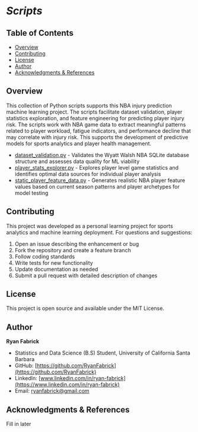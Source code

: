 # *Scripts*

## Table of Contents
- [Overview](#overview)
- [Contributing](#contributing)
- [License](#license)
- [Author](#author)
- [Acknowledgments & References](#acknowledgments--references)
    
## Overview

This collection of Python scripts supports this NBA injury prediction machine learning project. The scripts facilitate dataset validation, player statistics exploration, and feature engineering for predicting player injury risk. The scripts work with NBA game data to extract meaningful patterns related to player workload, fatigue indicators, and performance decline that may correlate with injury risk. This supports the development of predictive models for sports analytics and player health management.

- [dataset_validation.py](dataset_validation.py) - Validates the Wyatt Walsh NBA SQLite database structure and assesses data quality for ML viability
- [player_stats_explorer.py](player_stats_explorer.py) - Explores player level game statistics and identifies optimal data sources for individual player analysis
- [static_player_feature_data.py](static_player_feature_data.py) - Generates realistic NBA player feature values based on current season patterns and player archetypes for model testing

## Contributing

This project was developed as a personal learning project for sports analytics and machine learning deployment. For questions and suggestions:

1. Open an issue describing the enhancement or bug
2. Fork the repository and create a feature branch
3. Follow coding standards
4. Write tests for new functionality
5. Update documentation as needed
6. Submit a pull request with detailed description of changes

## License

This project is open source and available under the MIT License.

## Author

**Ryan Fabrick**
- Statistics and Data Science (B.S) Student, University of California Santa Barbara
- GitHub: [https://github.com/RyanFabrick](https://github.com/RyanFabrick)
- LinkedIn: [www.linkedin.com/in/ryan-fabrick](https://www.linkedin.com/in/ryan-fabrick)
- Email: ryanfabrick@gmail.com

## Acknowledgments & References

Fill in later